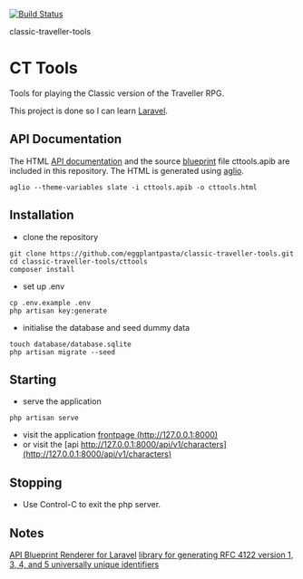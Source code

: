 [![Build Status](https://travis-ci.org/eggplantpasta/classic-traveller-tools.svg?branch=master)](https://travis-ci.org/eggplantpasta/classic-traveller-tools)

classic-traveller-tools

# CT Tools
Tools for playing the Classic version of the Traveller RPG.

This project is done so I can learn [Laravel](laravel.com).


## API Documentation

The HTML [API documentation](http://htmlpreview.github.com/?https://github.com/eggplantpasta/classic-traveller-tools/blob/master/cttools.html) and the source [blueprint](https://apiblueprint.org/) file cttools.apib are included in this repository. The HTML is generated using [aglio](https://github.com/danielgtaylor/aglio).
```
aglio --theme-variables slate -i cttools.apib -o cttools.html
```


## Installation

* clone the repository
```
git clone https://github.com/eggplantpasta/classic-traveller-tools.git
cd classic-traveller-tools/cttools
composer install
```

* set up .env
```
cp .env.example .env
php artisan key:generate
```

* initialise the database and seed dummy data
```
touch database/database.sqlite
php artisan migrate --seed
```

## Starting

* serve the application
```
php artisan serve
```

* visit the application [frontpage (http://127.0.0.1:8000)](http://127.0.0.1:8000)
* or visit the [api http://127.0.0.1:8000/api/v1/characters](http://127.0.0.1:8000/api/v1/characters)

## Stopping

* Use Control-C to exit the php server.

## Notes

[API Blueprint Renderer for Laravel](https://github.com/M165437/laravel-blueprint-docs)
[library for generating RFC 4122 version 1, 3, 4, and 5 universally unique identifiers ](https://github.com/ramsey/uuid)
